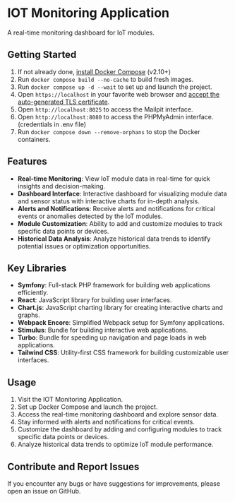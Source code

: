 # IOT Monitoring Application

A real-time monitoring dashboard for IoT modules.

## Getting Started

1. If not already done, [install Docker Compose](https://docs.docker.com/compose/install/) (v2.10+)
2. Run `docker compose build --no-cache` to build fresh images.
3. Run `docker compose up -d --wait` to set up and launch the project.
4. Open `https://localhost` in your favorite web browser and [accept the auto-generated TLS certificate](https://stackoverflow.com/a/15076602/1352334).
5. Open `http://localhost:8025` to access the Mailpit interface.
6. Open `http://localhost:8080` to access the PHPMyAdmin interface. (credentials in .env file)
7. Run `docker compose down --remove-orphans` to stop the Docker containers.

## Features

-   **Real-time Monitoring**: View IoT module data in real-time for quick insights and decision-making.
-   **Dashboard Interface**: Interactive dashboard for visualizing module data and sensor status with interactive charts for in-depth analysis.
-   **Alerts and Notifications**: Receive alerts and notifications for critical events or anomalies detected by the IoT modules.
-   **Module Customization**: Ability to add and customize modules to track specific data points or devices.
-   **Historical Data Analysis**: Analyze historical data trends to identify potential issues or optimization opportunities.

## Key Libraries

-   **Symfony**: Full-stack PHP framework for building web applications efficiently.
-   **React**: JavaScript library for building user interfaces.
-   **Chart.js**: JavaScript charting library for creating interactive charts and graphs.
-   **Webpack Encore**: Simplified Webpack setup for Symfony applications.
-   **Stimulus**: Bundle for building interactive web applications.
-   **Turbo**: Bundle for speeding up navigation and page loads in web applications.
-   **Tailwind CSS**: Utility-first CSS framework for building customizable user interfaces.

## Usage

1. Visit the IOT Monitoring Application.
2. Set up Docker Compose and launch the project.
3. Access the real-time monitoring dashboard and explore sensor data.
4. Stay informed with alerts and notifications for critical events.
5. Customize the dashboard by adding and configuring modules to track specific data points or devices.
6. Analyze historical data trends to optimize IoT module performance.

## Contribute and Report Issues

If you encounter any bugs or have suggestions for improvements, please open an issue on GitHub.
